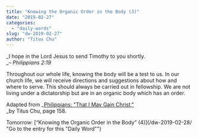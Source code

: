 ```yaml
---
title: "Knowing the Organic Order in the Body (3)"
date: "2019-02-27"
categories: 
  - "daily-words"
slug: "dw-2019-02-27"
author: "Titus Chu"
---
```


_I hope in the Lord Jesus to send Timothy to you shortly.  
__– Philippians 2:19_

Throughout our whole life, knowing the body will be a test to us. In our church life, we will receive directions and suggestions about how and where to serve. This should always be carried out in fellowship. We are not living under a dictatorship but are in an organic body which has an order.

Adapted from _[Philippians: "That I May Gain Christ,"](/book-philippians/ "Go to the listing for this book")  
_by Titus Chu, page 158.

Tomorrow: [“Knowing the Organic Order in the Body” (4)](/dw-2019-02-28/ "Go to the entry for this "Daily Word"")
